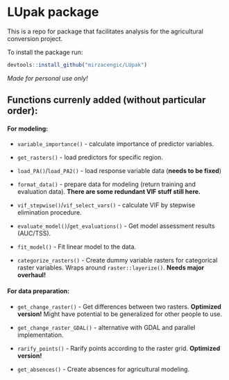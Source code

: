 
<!-- README.md is generated from README.Rmd. Please edit that file -->
<!-- output: rmarkdown::github_document -->
<!-- output: html_notebook -->
LUpak package
=============

This is a repo for package that facilitates analysis for the agricultural conversion project.

To install the package run:

``` r
devtools::install_github("mirzacengic/LUpak")
```

*Made for personal use only!*

Functions currenly added (without particular order):
----------------------------------------------------

#### For modeling:

-   `variable_importance()` - calculate importance of predictor variables.

-   `get_rasters()` - load predictors for specific region.

-   `load_PA()`/`load_PA2()` - load response variable data (**needs to be fixed**)

-   `format_data()` - prepare data for modeling (return training and evaluation data). **There are some redundant VIF stuff still here.**

-   `vif_stepwise()`/`vif_select_vars()` - calculate VIF by stepwise elimination procedure.

-   `evaluate_model()`/`get_evaluations()` - Get model assessment results (AUC/TSS).

-   `fit_model()` - Fit linear model to the data.

-   `categorize_rasters()` - Create dummy variable rasters for categorical raster variables. Wraps around `raster::layerize()`. **Needs major overhaul!**

#### For data preparation:

-   `get_change_raster()` - Get differences between two rasters. **Optimized version!** Might have potential to be generalized for other people to use.

-   `get_change_raster_GDAL()` - alternative with GDAL and parallel implementation.

-   `rarify_points()` - Rarify points according to the raster grid. **Optimized version!**

-   `get_absences()` - Create absences for agricultural modeling.
